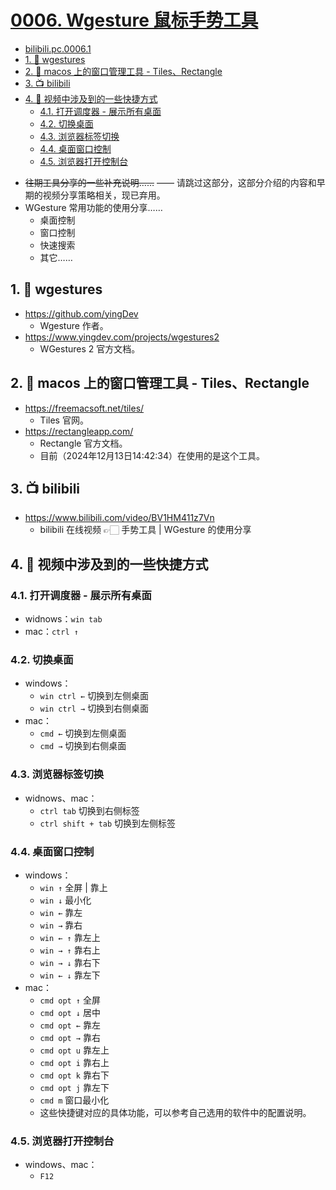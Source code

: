 # [0006. Wgesture 鼠标手势工具](https://github.com/Tdahuyou/pc/tree/main/0006.%20Wgesture%20%E9%BC%A0%E6%A0%87%E6%89%8B%E5%8A%BF%E5%B7%A5%E5%85%B7)

<!-- region:toc -->


- [bilibili.pc.0006.1](https://www.bilibili.com/video/BV1HM411z7Vn)
- [1. 🔗 wgestures](#1--wgestures)
- [2. 🔗 macos 上的窗口管理工具 - Tiles、Rectangle](#2--macos-上的窗口管理工具---tilesrectangle)
- [3. 📺 bilibili](#3--bilibili)
- [4. 📒 视频中涉及到的一些快捷方式](#4--视频中涉及到的一些快捷方式)
  - [4.1. 打开调度器 - 展示所有桌面](#41-打开调度器---展示所有桌面)
  - [4.2. 切换桌面](#42-切换桌面)
  - [4.3. 浏览器标签切换](#43-浏览器标签切换)
  - [4.4. 桌面窗口控制](#44-桌面窗口控制)
  - [4.5. 浏览器打开控制台](#45-浏览器打开控制台)
<!-- endregion:toc -->
- ~~往期工具分享的一些补充说明……~~ —— 请跳过这部分，这部分介绍的内容和早期的视频分享策略相关，现已弃用。
- WGesture 常用功能的使用分享……
  - 桌面控制
  - 窗口控制
  - 快速搜索
  - 其它……

## 1. 🔗 wgestures

- https://github.com/yingDev
  - Wgesture 作者。
- https://www.yingdev.com/projects/wgestures2
  - WGestures 2 官方文档。

## 2. 🔗 macos 上的窗口管理工具 - Tiles、Rectangle

- https://freemacsoft.net/tiles/
  - Tiles 官网。
- https://rectangleapp.com/
  - Rectangle 官方文档。
  - 目前（2024年12月13日14:42:34）在使用的是这个工具。

## 3. 📺 bilibili

- https://www.bilibili.com/video/BV1HM411z7Vn
  - bilibili 在线视频 👉🏻 手势工具 | WGesture 的使用分享

## 4. 📒 视频中涉及到的一些快捷方式

### 4.1. 打开调度器 - 展示所有桌面

- widnows：`win tab`
- mac：`ctrl ↑`

### 4.2. 切换桌面

- windows：
  - `win ctrl ←` 切换到左侧桌面
  - `win ctrl →` 切换到右侧桌面
- mac：
  - `cmd ←` 切换到左侧桌面
  - `cmd →` 切换到右侧桌面

### 4.3. 浏览器标签切换

- widnows、mac：
  - `ctrl tab` 切换到右侧标签
  - `ctrl shift + tab` 切换到左侧标签

### 4.4. 桌面窗口控制

- windows：
  - `win ↑` 全屏 | 靠上
  - `win ↓` 最小化
  - `win ←` 靠左
  - `win →` 靠右
  - `win ← ↑` 靠左上
  - `win → ↑` 靠右上
  - `win → ↓` 靠右下
  - `win ← ↓` 靠左下
- mac：
  - `cmd opt ↑` 全屏
  - `cmd opt ↓` 居中
  - `cmd opt ←` 靠左
  - `cmd opt →` 靠右
  - `cmd opt u` 靠左上
  - `cmd opt i` 靠右上
  - `cmd opt k` 靠右下
  - `cmd opt j` 靠左下
  - `cmd m` 窗口最小化
  - 这些快捷键对应的具体功能，可以参考自己选用的软件中的配置说明。

### 4.5. 浏览器打开控制台

- windows、mac：
  - `F12`
